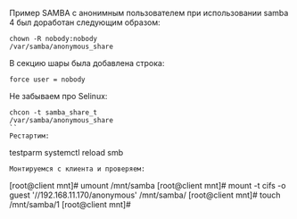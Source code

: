 Пример SAMBA с анонимным пользователем при использовании samba 4 был доработан следующим образом:  
```
chown -R nobody:nobody
/var/samba/anonymous_share
```
В секцию шары была добавлена строка:
```
force user = nobody
```
Не забываем про Selinux:
```
chcon -t samba_share_t 
/var/samba/anonymous_share
``
Рестартим:
```
testparm
systemctl reload smb
```
Монтируемся с клиента и проверяем:
```
[root@client mnt]# umount /mnt/samba 
[root@client mnt]# mount -t cifs -o guest '//192.168.11.170/anonymous' /mnt/samba/
[root@client mnt]# touch /mnt/samba/1
[root@client mnt]#
```
